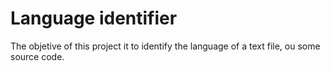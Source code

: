 # Language identifier

The objetive of this project it to identify the language of a text file, ou some source code.

